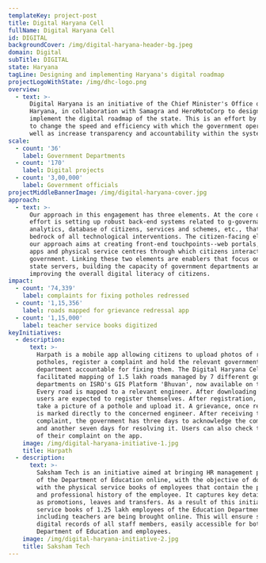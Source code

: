 ```yaml
---
templateKey: project-post
title: Digital Haryana Cell
fullName: Digital Haryana Cell
id: DIGITAL
backgroundCover: /img/digital-haryana-header-bg.jpeg
domain: Digital
subTitle: DIGITAL
state: Haryana
tagLine: Designing and implementing Haryana's digital roadmap
projectLogoWithState: /img/dhc-logo.png
overview:
  - text: >-
      Digital Haryana is an initiative of the Chief Minister's Office of
      Haryana, in collaboration with Samagra and HeroMotoCorp to design and
      implement the digital roadmap of the state. This is an effort by the state
      to change the speed and efficiency with which the government operates as
      well as increase transparency and accountability within the system.
scale:
  - count: '36'
    label: Government Departments
  - count: '170'
    label: Digital projects
  - count: '3,00,000'
    label: Government officials
projectMiddleBannerImage: /img/digital-haryana-cover.jpg
approach:
  - text: >-
      Our approach in this engagement has three elements. At the core of this
      effort is setting up robust back-end systems related to g-governance,
      analytics, database of citizens, services and schemes, etc., that form the
      bedrock of all technological interventions. The citizen-facing element of
      our approach aims at creating front-end touchpoints--web portals, mobile
      apps and physical service centres through which citizens interact with the
      government. Linking these two elements are enablers that focus on managing
      state servers, building the capacity of government departments and
      improving the overall digital literacy of citizens.
impact:
  - count: '74,339'
    label: complaints for fixing potholes redressed
  - count: '1,15,356'
    label: roads mapped for grievance redressal app
  - count: '1,15,000'
    label: teacher service books digitized
keyInitiatives:
  - description:
      text: >-
        Harpath is a mobile app allowing citizens to upload photos of road
        potholes, register a complaint and hold the relevant government
        department accountable for fixing them. The Digital Haryana Cell has
        facilitated mapping of 1.5 lakh roads managed by 7 different government
        departments on ISRO's GIS Platform 'Bhuvan', now available on the app.
        Every road is mapped to a relevant engineer. After downloading the app,
        users are expected to register themselves. After registration, they can
        take a picture of a pothole and upload it. A grievance, once registered,
        is marked directly to the concerned engineer. After receiving the
        complaint, the government has three days to acknowledge the complaint
        and another seven days for resolving it. Users can also check the status
        of their complaint on the app.
    image: /img/digital-haryana-initiative-1.jpg
    title: Harpath
  - description:
      text: >-
        Saksham Tech is an initiative aimed at bringing HR management processes
        of the Department of Education online, with the objective of doing away
        with the physical service books of employees that contain the profile
        and professional history of the employee. It captures key details such
        as promotions, leaves and transfers. As a result of this initiative,
        service books of 1.25 lakh employees of the Education Department
        including teachers are being brought online. This will ensure secure
        digital records of all staff members, easily accessible for both the
        Department of Education and employees.
    image: /img/digital-haryana-initiative-2.jpg
    title: Saksham Tech
---
```


